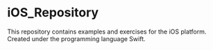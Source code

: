 # iOS_Repository
This repository contains examples and exercises for the iOS platform. Created under the programming language Swift.
